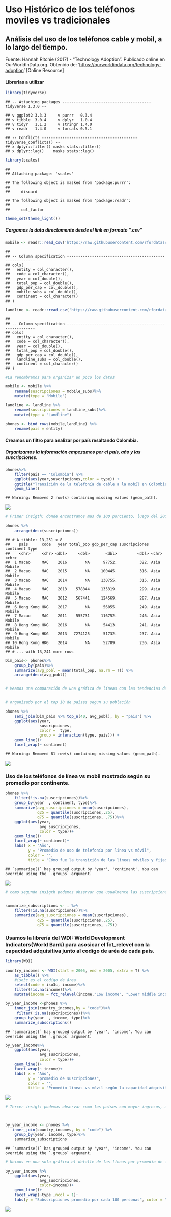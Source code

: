 Uso Histórico de los teléfonos moviles vs tradicionales
================

## Análisis del uso de los teléfonos cable y mobil, a lo largo del tiempo.

Fuente: Hannah Ritchie (2017) - “Technology Adoption”. Publicado online
en OurWorldInData.org. Obtenido de:
‘<https://ourworldindata.org/technology-adoption>’ \[Online Resource\]

#### Librerias a utilizar

``` r
library(tidyverse)
```

    ## -- Attaching packages --------------------------------------- tidyverse 1.3.0 --

    ## v ggplot2 3.3.3     v purrr   0.3.4
    ## v tibble  3.0.4     v dplyr   1.0.4
    ## v tidyr   1.1.2     v stringr 1.4.0
    ## v readr   1.4.0     v forcats 0.5.1

    ## -- Conflicts ------------------------------------------ tidyverse_conflicts() --
    ## x dplyr::filter() masks stats::filter()
    ## x dplyr::lag()    masks stats::lag()

``` r
library(scales)
```

    ## 
    ## Attaching package: 'scales'

    ## The following object is masked from 'package:purrr':
    ## 
    ##     discard

    ## The following object is masked from 'package:readr':
    ## 
    ##     col_factor

``` r
theme_set(theme_light())
```

##### Cargamos la data directamente desde el link en formato “.csv”

``` r
mobile <- readr::read_csv('https://raw.githubusercontent.com/rfordatascience/tidytuesday/master/data/2020/2020-11-10/mobile.csv')
```

    ## 
    ## -- Column specification --------------------------------------------------------
    ## cols(
    ##   entity = col_character(),
    ##   code = col_character(),
    ##   year = col_double(),
    ##   total_pop = col_double(),
    ##   gdp_per_cap = col_double(),
    ##   mobile_subs = col_double(),
    ##   continent = col_character()
    ## )

``` r
landline <- readr::read_csv('https://raw.githubusercontent.com/rfordatascience/tidytuesday/master/data/2020/2020-11-10/landline.csv')
```

    ## 
    ## -- Column specification --------------------------------------------------------
    ## cols(
    ##   entity = col_character(),
    ##   code = col_character(),
    ##   year = col_double(),
    ##   total_pop = col_double(),
    ##   gdp_per_cap = col_double(),
    ##   landline_subs = col_double(),
    ##   continent = col_character()
    ## )

``` r
#La renombramos para organizar un poco los datos

mobile <- mobile %>%
    rename(suscripciones = mobile_subs)%>%
    mutate(type = "Mobile")

landline <- landline %>%
    rename(suscripciones = landline_subs)%>%
    mutate(type = "Landline")

phones <- bind_rows(mobile,landline) %>%
    rename(pais = entity)
```

#### Creamos un filtro para analizar por país resaltando Colombia.

##### Organizamos la información empezamos por el país, año y las suscripciones.

``` r
phones%>%
    filter(pais == "Colombia") %>%
    ggplot(aes(year,suscripciones,color = type)) +
    ggtitle("Transición de la telefonía de cable a la mobíl en Colombia")+
    geom_line()
```

    ## Warning: Removed 2 row(s) containing missing values (geom_path).

![](HistoricalPhones_files/figure-gfm/unnamed-chunk-3-1.png)<!-- -->

``` r
# Primer insigth: donde encontramos mas de 100 porciento, luego del 2003, se sugiere que las personas empezaron a suscribirse a más de una línea telefónica al tiempo.
    
phones %>% 
    arrange(desc(suscripciones))
```

    ## # A tibble: 13,251 x 8
    ##    pais      code   year total_pop gdp_per_cap suscripciones continent type  
    ##    <chr>     <chr> <dbl>     <dbl>       <dbl>         <dbl> <chr>     <chr> 
    ##  1 Macao     MAC    2016        NA      97752.          322. Asia      Mobile
    ##  2 Macao     MAC    2015        NA     100445.          316. Asia      Mobile
    ##  3 Macao     MAC    2014        NA     130755.          315. Asia      Mobile
    ##  4 Macao     MAC    2013    578844     135319.          299. Asia      Mobile
    ##  5 Macao     MAC    2012    567441     124569.          287. Asia      Mobile
    ##  6 Hong Kong HKG    2017        NA      56055.          249. Asia      Mobile
    ##  7 Macao     MAC    2011    555731     116752.          246. Asia      Mobile
    ##  8 Hong Kong HKG    2016        NA      54413.          241. Asia      Mobile
    ##  9 Hong Kong HKG    2013   7274125      51732.          237. Asia      Mobile
    ## 10 Hong Kong HKG    2014        NA      52789.          236. Asia      Mobile
    ## # ... with 13,241 more rows

``` r
Dim_pais<- phones%>%
    group_by(pais)%>%
    summarize(avg_pobl = mean(total_pop, na.rm = T)) %>%
    arrange(desc(avg_pobl))


# Veamos una comparación de una gráfica de líneas con las tendencias de todos los paises


# organizado por el top 10 de países segun su población 

phones %>%
    semi_join(Dim_pais %>% top_n(40, avg_pobl), by = "pais") %>%
    ggplot(aes(year,
               suscripciones,
               color =  type,
               group = interaction(type, pais))) +
    geom_line()+
    facet_wrap(~ continent)
```

    ## Warning: Removed 81 row(s) containing missing values (geom_path).

![](HistoricalPhones_files/figure-gfm/unnamed-chunk-3-2.png)<!-- -->

### Uso de los teléfonos de línea vs mobil mostrado según su promedio por continente.

``` r
phones %>%
    filter(!is.na(suscripciones))%>%
    group_by(year  , continent, type)%>%
    summarize(avg_suscripciones = mean(suscripciones),
              q25 = quantile(suscripciones,.25),
              q75 = quantile(suscripciones, .75))%>%
    ggplot(aes(year,
               avg_suscripciones,
               color = type))+
    geom_line()+
    facet_wrap(~ continent)+
    labs( x = "Año",
          y = "Promedio de uso de telefonía por linea vs móvil",
          color = "",
          title = "Cómo fue la transición de las lineas móviles y fijas en cada continente")
```

    ## `summarise()` has grouped output by 'year', 'continent'. You can override using the `.groups` argument.

![](HistoricalPhones_files/figure-gfm/unnamed-chunk-4-1.png)<!-- -->

``` r
# como segundo insigth podemos observar que usualmente las suscripciones de lúnas telefónicas se mantienen a lo largo de los años.


summarize_subscriptions <- . %>%
    filter(!is.na(suscripciones))%>%
    summarize(avg_suscripciones = mean(suscripciones),
              q25 = quantile(suscripciones,.25),
              q75 = quantile(suscripciones, .75))
```

### Usamos la librería del WDI: World Development Indicators(World Bank) para asosicar el fct\_relevel con la capacidad adquisitiva junto al codigo de aréa de cada país.

``` r
library(WDI)

country_incomes <- WDI(start = 2005, end = 2005, extra = T) %>%
    as_tibble() %>%
    #iso3c es el codigo de área
    select(code = iso3c, income)%>%
    filter(!is.na(income))%>%
    mutate(income = fct_relevel(income,"Low income", "Lower middle income","Upper middle income"))

by_year_income <-phones %>%
    inner_join(country_incomes,by = "code")%>%
     filter(!is.na(suscripciones))%>%
    group_by(year  , income, type)%>%
    summarize_subscriptions()
```

    ## `summarise()` has grouped output by 'year', 'income'. You can override using the `.groups` argument.

``` r
by_year_income%>%
    ggplot(aes(year,
               avg_suscripciones,
               color = type))+
    geom_line()+
    facet_wrap(~ income)+
    labs( x = "Año",
          y = "promedio de suscripciones",
          color = "",
          title = "Promedio lineas vs móvil según la capacidad adquisitiva")
```

![](HistoricalPhones_files/figure-gfm/unnamed-chunk-5-1.png)<!-- -->

``` r
# Tercer insigt: podemos observar como los países con mayor ingresos, adquirieron e incorporaron primero la telefonía mobil a lo largo de los años.



by_year_income <- phones %>% 
   inner_join(country_incomes, by = "code") %>%
    group_by(year, income, type)%>%
    summarize_subscriptions
```

    ## `summarise()` has grouped output by 'year', 'income'. You can override using the `.groups` argument.

``` r
# Unimos en una sola gráfica el detalle de las líneas por promedio de ingresos.

by_year_income %>%
    ggplot(aes(year,
               avg_suscripciones,
               color=income))+
    geom_line()+
    facet_wrap(~type ,ncol = 1)+
    labs(y = "Subscripciones promedio por cada 100 personas", color = "income", x= "Año")
```

![](HistoricalPhones_files/figure-gfm/unnamed-chunk-5-2.png)<!-- -->
